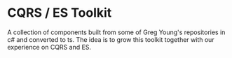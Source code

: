# CQRS / ES Toolkit
A collection of components built from some of Greg Young's repositories in c# and converted to ts. The idea is to grow this toolkit together with our experience on CQRS and ES.

